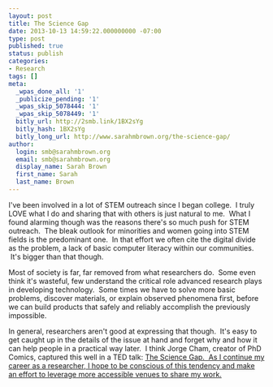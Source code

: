 ```yaml
---
layout: post
title: The Science Gap
date: 2013-10-13 14:59:22.000000000 -07:00
type: post
published: true
status: publish
categories:
- Research
tags: []
meta:
  _wpas_done_all: '1'
  _publicize_pending: '1'
  _wpas_skip_5078444: '1'
  _wpas_skip_5078449: '1'
  bitly_url: http://2smb.link/1BX2sYg
  bitly_hash: 1BX2sYg
  bitly_long_url: http://www.sarahmbrown.org/the-science-gap/
author:
  login: smb@sarahmbrown.org
  email: smb@sarahmbrown.org
  display_name: Sarah Brown
  first_name: Sarah
  last_name: Brown
---
```

I've been involved in a lot of STEM outreach since I began college.  I truly LOVE what I do and sharing that with others is just natural to me.  What I found alarming though was the reasons there's so much push for STEM outreach.  The bleak outlook for minorities and women going into STEM fields is the predominant one.  In that effort we often cite the digital divide as the problem, a lack of basic computer literacy within our communities.  It's bigger than that though.

Most of society is far, far removed from what researchers do.  Some even think it's wasteful, few understand the critical role advanced research plays in developing technology.  Some times we have to solve more basic problems, discover materials, or explain observed phenomena first, before we can build products that safely and reliably accomplish the previously impossible.

In general, researchers aren't good at expressing that though.  It's easy to get caught up in the details of the issue at hand and forget why and how it can help people in a practical way later.  I think Jorge Cham, creator of PhD Comics, captured this well in a TED talk: <a title="The Science Gap" href="http://www.phdcomics.com/comics.php?f=1549">The Science Gap.  As I continue my career as a researcher, I hope to be conscious of this tendency and make an effort to leverage more accessible venues to share my work.

